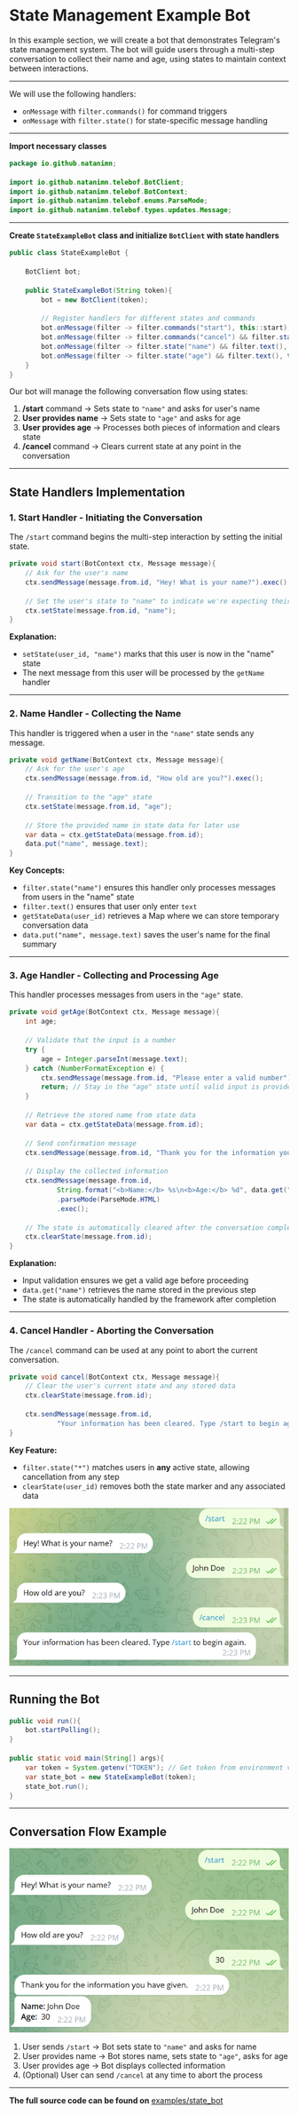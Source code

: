 # State Management Example Bot

In this example section, we will create a bot that demonstrates Telegram's state management system. The bot will guide users through a multi-step conversation to collect their name and age, using states to maintain context between interactions.

---

We will use the following handlers:

* `onMessage` with `filter.commands()` for command triggers
* `onMessage` with `filter.state()` for state-specific message handling

---

**Import necessary classes**

```java
package io.github.natanimn;

import io.github.natanimn.telebof.BotClient;
import io.github.natanimn.telebof.BotContext;
import io.github.natanimn.telebof.enums.ParseMode;
import io.github.natanimn.telebof.types.updates.Message;
```

---

**Create `StateExampleBot` class and initialize `BotClient` with state handlers**

```java
public class StateExampleBot {

    BotClient bot;
    
    public StateExampleBot(String token){
        bot = new BotClient(token);
        
        // Register handlers for different states and commands
        bot.onMessage(filter -> filter.commands("start"), this::start);
        bot.onMessage(filter -> filter.commands("cancel") && filter.state("*"), this::cancel);
        bot.onMessage(filter -> filter.state("name") && filter.text(), this::getName);
        bot.onMessage(filter -> filter.state("age") && filter.text(), this::getAge);
    }
}
```

Our bot will manage the following conversation flow using states:

1. **/start** command → Sets state to `"name"` and asks for user's name
2. **User provides name** → Sets state to `"age"` and asks for age
3. **User provides age** → Processes both pieces of information and clears state
4. **/cancel** command → Clears current state at any point in the conversation

---

## State Handlers Implementation

### 1. Start Handler - Initiating the Conversation

The `/start` command begins the multi-step interaction by setting the initial state.

```java
private void start(BotContext ctx, Message message){
    // Ask for the user's name
    ctx.sendMessage(message.from.id, "Hey! What is your name?").exec();
    
    // Set the user's state to "name" to indicate we're expecting their name next
    ctx.setState(message.from.id, "name");
}
```

**Explanation:**

- `setState(user_id, "name")` marks that this user is now in the "name" state
- The next message from this user will be processed by the `getName` handler

---

### 2. Name Handler - Collecting the Name

This handler is triggered when a user in the `"name"` state sends any message.

```java
private void getName(BotContext ctx, Message message){
    // Ask for the user's age
    ctx.sendMessage(message.from.id, "How old are you?").exec();
    
    // Transition to the "age" state
    ctx.setState(message.from.id, "age");
    
    // Store the provided name in state data for later use
    var data = ctx.getStateData(message.from.id);
    data.put("name", message.text);
}
```

**Key Concepts:**

- `filter.state("name")` ensures this handler only processes messages from users in the "name" state
- `filter.text()` ensures that user only enter `text`
- `getStateData(user_id)` retrieves a Map where we can store temporary conversation data
- `data.put("name", message.text)` saves the user's name for the final summary

---

### 3. Age Handler - Collecting and Processing Age

This handler processes messages from users in the `"age"` state.

```java
private void getAge(BotContext ctx, Message message){
    int age;
    
    // Validate that the input is a number
    try {
        age = Integer.parseInt(message.text);
    } catch (NumberFormatException e) {
        ctx.sendMessage(message.from.id, "Please enter a valid number").exec();
        return; // Stay in the "age" state until valid input is provided
    }
    
    // Retrieve the stored name from state data
    var data = ctx.getStateData(message.from.id);
    
    // Send confirmation message
    ctx.sendMessage(message.from.id, "Thank you for the information you have provided.").exec();
    
    // Display the collected information
    ctx.sendMessage(message.from.id, 
            String.format("<b>Name:</b> %s\n<b>Age:</b> %d", data.get("name"), age))
            .parseMode(ParseMode.HTML)
            .exec();
            
    // The state is automatically cleared after the conversation completes
    ctx.clearState(message.from.id);
}
```

**Explanation:**

- Input validation ensures we get a valid age before proceeding
- `data.get("name")` retrieves the name stored in the previous step
- The state is automatically handled by the framework after completion

---

### 4. Cancel Handler - Aborting the Conversation

The `/cancel` command can be used at any point to abort the current conversation.

```java
private void cancel(BotContext ctx, Message message){
    // Clear the user's current state and any stored data
    ctx.clearState(message.from.id);
    
    ctx.sendMessage(message.from.id, 
            "Your information has been cleared. Type /start to begin again.").exec();
}
```

**Key Feature:**

- `filter.state("*")` matches users in **any** active state, allowing cancellation from any step
- `clearState(user_id)` removes both the state marker and any associated data


<img src="../img/s2.png">

---

## Running the Bot

```java
public void run(){
    bot.startPolling();
}

public static void main(String[] args){
    var token = System.getenv("TOKEN"); // Get token from environment variable
    var state_bot = new StateExampleBot(token);
    state_bot.run();
}
```

---

## Conversation Flow Example

<img src="../img/s1.png">

1. User sends `/start` → Bot sets state to `"name"` and asks for name
2. User provides name → Bot stores name, sets state to `"age"`, asks for age
3. User provides age → Bot displays collected information
4. (Optional) User can send `/cancel` at any time to abort the process

---

**The full source code can be found on** [examples/state_bot](https://github.com/natanimn/telebof/blob/main/examples/long-polling/src/main/java/io/github/natanimn/StateExampleBotBot.java)